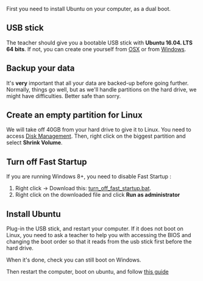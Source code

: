 First you need to install Ubuntu on your computer, as a dual boot.

## USB stick

The teacher should give you a bootable USB stick with **Ubuntu 16.04. LTS 64 bits**. If not, you can create one yourself from [OSX](http://web.archive.org/web/20151222000109/http://www.ubuntu.com/download/desktop/create-a-usb-stick-on-mac-osx) or from [Windows](http://www.ubuntu.com/download/desktop/create-a-usb-stick-on-windows).

## Backup your data

It's **very** important that all your data are backed-up before going further. Normally, things go well, but as we'll handle partitions on the hard drive, we might have difficulties. Better safe than sorry.

## Create an empty partition for Linux

We will take off 40GB from your hard drive to give it to Linux. You need to access [Disk Management](http://pcsupport.about.com/od/windows-8/a/disk-management-windows-8.htm). Then, right click on the biggest partition and select **Shrink Volume**.

## Turn off Fast Startup

If you are running Windows 8+, you need to disable Fast Startup :

1. Right click -> Download this: [turn_off_fast_startup.bat](https://raw.githubusercontent.com/lewagon/setup/master/utils/turn_off_fast_startup.bat).
1. Right click on the downloaded file and click **Run as administrator**

## Install Ubuntu

Plug-in the USB stick, and restart your computer. If it does not boot on Linux, you need to ask a teacher to help you with accessing the BIOS and changing the boot order so that it reads from the usb stick first before the hard drive.

When it's done, check you can still boot on Windows.

Then restart the computer, boot on ubuntu, and follow [this guide](UBUNTU.md)
